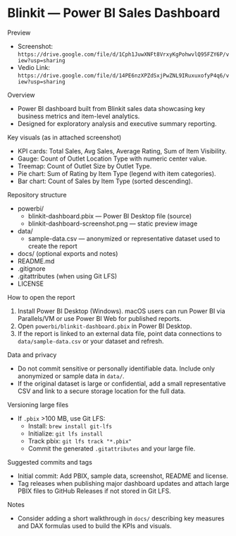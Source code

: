 # Blinkit — Power BI Sales Dashboard

Preview
- Screenshot: `https://drive.google.com/file/d/1Cph1JuwXNFt8VrxyKgPohwvlQ95FZY6P/view?usp=sharing`
- Vedio Link: `https://drive.google.com/file/d/14PE6nzXPZdSxjPwZNL9IRuxuxofyP4q6/view?usp=sharing`

Overview
- Power BI dashboard built from Blinkit sales data showcasing key business metrics and item-level analytics.
- Designed for exploratory analysis and executive summary reporting.

Key visuals (as in attached screenshot)
- KPI cards: Total Sales, Avg Sales, Average Rating, Sum of Item Visibility.
- Gauge: Count of Outlet Location Type with numeric center value.
- Treemap: Count of Outlet Size by Outlet Type.
- Pie chart: Sum of Rating by Item Type (legend with item categories).
- Bar chart: Count of Sales by Item Type (sorted descending).

Repository structure
- powerbi/
  - blinkit-dashboard.pbix — Power BI Desktop file (source)
  - blinkit-dashboard-screenshot.png — static preview image
- data/
  - sample-data.csv — anonymized or representative dataset used to create the report
- docs/ (optional exports and notes)
- README.md
- .gitignore
- .gitattributes (when using Git LFS)
- LICENSE

How to open the report
1. Install Power BI Desktop (Windows). macOS users can run Power BI via Parallels/VM or use Power BI Web for published reports.
2. Open `powerbi/blinkit-dashboard.pbix` in Power BI Desktop.
3. If the report is linked to an external data file, point data connections to `data/sample-data.csv` or your dataset and refresh.

Data and privacy
- Do not commit sensitive or personally identifiable data. Include only anonymized or sample data in `data/`.
- If the original dataset is large or confidential, add a small representative CSV and link to a secure storage location for the full data.

Versioning large files
- If `.pbix` >100 MB, use Git LFS:
  - Install: `brew install git-lfs`
  - Initialize: `git lfs install`
  - Track pbix: `git lfs track "*.pbix"`
  - Commit the generated `.gitattributes` and your large file.

Suggested commits and tags
- Initial commit: Add PBIX, sample data, screenshot, README and license.
- Tag releases when publishing major dashboard updates and attach large PBIX files to GitHub Releases if not stored in Git LFS.

Notes
- Consider adding a short walkthrough in `docs/` describing key measures and DAX formulas used to build the KPIs and visuals.
